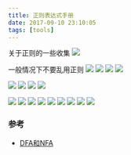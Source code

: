 ```yaml
---
title: 正则表达式手册
date: 2017-09-10 23:10:05
tags: [tools]
---
```


关于正则的一些收集
![](http://odzl05jxx.bkt.clouddn.com/image/jpg/fresh-sparkle-dew-drops-on-red-flower-wallpaper-53861cf580909.jpg?imageView2/2/w/600)

<!--more-->

一般情况下不要乱用正则
![](http://odzl05jxx.bkt.clouddn.com/image/jpg/bee-getting-the-pollen-wallpaper-538358eb5d5a3.jpg?imageView2/2/w/600)
![](http://odzl05jxx.bkt.clouddn.com/image/jpg/scenery151110067848.jpg?imageView2/2/w/600)
![](http://odzl05jxx.bkt.clouddn.com/image/jpg/scenery1511100718415.jpg?imageView2/2/w/600)
![](http://odzl05jxx.bkt.clouddn.com/image/jpg/scenery1511100670897.jpg?imageView2/2/w/600)

![](http://odzl05jxx.bkt.clouddn.com/image/jpg/sceneryc7fd99f667c9d98a583a174872d58d13.jpg?imageView2/2/w/600)
![](http://odzl05jxx.bkt.clouddn.com/image/jpg/scenery1511100729187.jpg?imageView2/2/w/600)
![](http://odzl05jxx.bkt.clouddn.com/image/jpg/scenery1511100775410.jpg?imageView2/2/w/600)
![](http://odzl05jxx.bkt.clouddn.com/image/jpg/scenery1511100746620.jpg?imageView2/2/w/600)

![](http://odzl05jxx.bkt.clouddn.com/image/jpg/scenery151110074347.jpg?imageView2/2/w/600)
![](http://odzl05jxx.bkt.clouddn.com/image/jpg/scenery151110073841.jpg?imageView2/2/w/600)
![](http://odzl05jxx.bkt.clouddn.com/image/jpg/scenery1511100756208.jpg?imageView2/2/w/600)
![](http://odzl05jxx.bkt.clouddn.com/image/jpg/scenery1511100694324.jpg?imageView2/2/w/600)
![](http://odzl05jxx.bkt.clouddn.com/image/jpg/scenery1511100794441.jpg?imageView2/2/w/600)
![](http://odzl05jxx.bkt.clouddn.com/image/jpg/scenery1511100802774.jpg?imageView2/2/w/600)
![](http://odzl05jxx.bkt.clouddn.com/image/jpg/scenery1511100734648.jpg?imageView2/2/w/600)
![](http://odzl05jxx.bkt.clouddn.com/image/jpg/scenery1511100809920.jpg?imageView2/2/w/600)
![](http://odzl05jxx.bkt.clouddn.com/image/jpg/sceneryd15ddf2ba4fb7b5f4e51dfa6cb74cb70.jpg?imageView2/2/w/600)

### 参考
- [DFA和NFA](http://www.importnew.com/26560.html)

